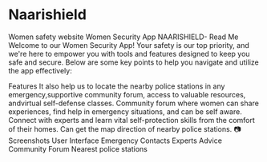 # Naarishield
 Women safety website
Women Security App NAARISHIELD- Read Me
Welcome to our Women Security App! Your safety is our top priority, and we're here to empower you with tools and features designed to keep you safe and secure. Below are some key points to help you navigate and utilize the app effectively:

Features
It also help us to locate the nearby police stations in any emergency,supportive community forum, access to valuable resources, andvirtual self-defense classes.
Community forum where women can share experiences, find help in emergency situations, and can be self aware.
Connect with experts and learn vital self-protection skills from the comfort of their homes.
Can get the map direction of nearby police stations.
📷 Screenshots
User Interface Emergency Contacts Experts Advice Community Forum Nearest police stations

